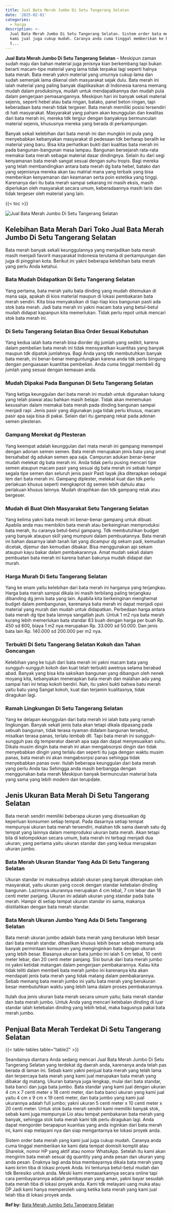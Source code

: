 ```yaml
---
title: Jual Bata Merah Jumbo Di Setu Tangerang Selatan
date: '2025-02-01'
categories:
  - harga
description: >-
  Jual Bata Merah Jumbo Di Setu Tangerang Selatan. Sistem order bata merah yang
  kami jual juga cukup mudah. Caranya anda cuma tinggal memberikan ke kami data
  t...
---
```


**Jual Bata Merah Jumbo Di Setu Tangerang Selatan** – Meskipun zaman sudah maju dan bahan material juga jenisnya kian berkembang tapi bukan berarti macam-tipe material yang lama tidak terpakai lagi seperti halnya bata merah. Bata merah yakni material yang umurnya cukup lama dan sudah semenjak lama dikenal oleh masyarakat sejak dulu. Bata merah ini ialah material yang paling banyak diaplikasikan di Indonesia karena memang mudah dalam produksinya, mudah untuk mendapatkannya dan mudah pula dalam pengerjaan pemasangannya. Meskipun hari ini banyak sekali material sejenis, seperti hebel atau bata ringan, batako, panel beton ringan, tapi keberadaan bata merah tidak tergeser. Bata merah memiliki posisi tersendiri di hati masyarakat. Masyarakat yang paham akan keunggulan dan kwalitas dari bata merah ini, mereka tdk tergiur dengan banyaknya bermunculan material sejenis, khususnya mereka yang berada di perkampungan.

Banyak sekali kelebihan dari bata merah ini dan mungkin ini pula yang menyebabkan kebanyakan masyarakat di pedesaan tdk berharap beralih ke material yang baru. Bisa kita perhatikan bukti dari kualitas bata merah ini pada bangunan-bangunan masa lampau. Bangunan bersejarah rata-rata memakai bata merah sebagai material dasar dindingnya. Selain itu dari segi kenyamanan bata merah sangat sesuai dengan suhu tropis. Bagi mereka yang telah membandingkan antara bata merah dg bata hebel, batako dan yang sejenisnya mereka akan tau matrial mana yang terbaik yang bisa memberikan kenyamanan dan keamanan serta poin estetika yang tinggi. Karenanya dari itu bata merah sampai sekarang ini masih eksis, masih diperlukan oleh masyarakat secara umum, keberadaannya masih laris dan tidak tergeser oleh material yang lain.

{{< toc >}}

![Jual Bata Merah Jumbo Di Setu Tangerang Selatan](/images/jual-bata-merah-02.png)

## Kelebihan Bata Merah Dari Toko Jual Bata Merah Jumbo Di Setu Tangerang Selatan

Bata merah banyak sekali keunggulannya yang menjadikan bata merah masih menjadi favorit masyarakat Indonesia terutama di perkampungan dan juga di pinggiran kota. Berikut ini yakni beberapa kelebihan bata merah yang perlu Anda ketahui.

### Bata Mudah Didapatkan Di Setu Tangerang Selatan

Yang pertama, bata merah yaitu bata dinding yang mudah ditemukan di mana saja, apakah di kios material maupun di lokasi pembakaran bata merah sendiri. Kita bisa menyaksikan di tiap-tiap kios bangunan pasti ada stok bata merah. Jadi bata merah ini yakni macam bata yang betul-betul mudah didapat kapanpun kita memerlukan. Tidak perlu repot untuk mencari stok bata merah ini.

### Di Setu Tangerang Selatan Bisa Order Sesuai Kebutuhan

Yang kedua ialah bata merah bisa diorder dg jumlah yang sedikit, karena dalam pembelian bata merah ini tidak mensyaratkan kuantitas yang banyak maupun tdk dipatok jumlahnya. Bagi Anda yang tdk membutuhkan banyak bata merah, ini benar-benar menguntungkan karena anda tdk perlu bingung dengan penguasaan kuantitas pembelian. Anda cuma tinggal membeli dg jumlah yang sesuai dengan kemauan anda.

### Mudah Dipakai Pada Bangunan Di Setu Tangerang Selatan

Yang ketiga keunggulan dari bata merah ini mudah untuk digunakan tukang yang telah piawai atau bahkan masih belajar. Tidak akan menemukan kesusahan dalam memakai bata merah pada dinding bangunan sampai menjadi rapi. Jenis pasir yang digunakan juga tidak perlu khusus, macam pasir apa saja bisa di pakai. Selain dari itu gampang rekat pada adonan semen plesteran.

### Gampang Merekat dg Plesteran

Yang keempat adalah keunggulan dari mata merah ini gampang menempel dengan adonan semen semen. Bata merah merupakan jenis bata yang amat bersahabat dg adukan semen apa saja. Campuran adukan benar-benar mudah melekat dg bata merah ini. Anda tidak perlu pusing mencari tipe semen ataupun macam pasir yang sesuai dg bata merah ini sebab hampir segala tipe semen dan seluruh jenis pasir Pasti layak jika diterapkan sebagai lem dari bata merah ini. Gampang diplester, melekat kuat dan tdk perlu perlakuan khusus seperti mengkaprot dg semen lebih dahulu atau perlakuan khusus lainnya. Mudah dirapihkan dan tdk gampang retak atau bergeser.

### Mudah di Buat Oleh Masyarakat Setu Tangerang Selatan

Yang kelima yakni bata merah ini benar-benar gampang untuk dibuat. Apabila anda mau membikin bata merah atau berkeinginan memproduksi bata merah, itu caranya betul-betul gampang. Tdk membutuhkan budget yang banyak ataupun skill yang mumpuni dalam pembuatannya. Bata merah ini bahan dasarnya ialah tanah liat yang dicampur dg sekam padi, kemudian dicetak, dijemur dan kemudian dibakar. Bisa menggunakan api sekam ataupun kayu bakar dalam pembakarannya. Amat mudah sekali dalam pembuatan bata merah ini karena bahan bakunya mudah didapat dan murah.

### Harga Murah Di Setu Tangerang Selatan

Yang ke enam yaitu kelebihan dari bata merah ini harganya yang terjangkau. Harga bata merah sampai dikala ini masih terbilang paling terjangkau dibanding dg jenis bata yang lain. Apabila kita berkeinginan menghemat budget dalam pembangunan, karenanya bata merah ini dapat menjadi opsi material yang murah dan mudah untuk didapatkan. Perbedaan harga antara bata merah dg tipe bata lainnya sangatlah jauh. Untuk 1 m2 nya bata merah kurang lebih memerlukan bata standar 83 buah dengan harga per buah Rp. 450 sd 600, biaya 1 m2 nya merupakan Rp. 33.000 sd 50.000. Dan jenis bata lain Rp. 140.000 sd 200.000 per m2 nya.

### Terbukti Di Setu Tangerang Selatan Kokoh dan Tahan Goncangan

Kelebihan yang ke tujuh dari bata merah ini yakni macam bata yang sungguh-sungguh kokoh dan kuat telah terbukti awetnya selama berabad abad. Banyak yang bisa kita saksikan bangunan yang dibangun oleh nenek moyang kita, kebanyakan menerapkan bata merah dan malahan ada yang sampai hari ini tetap kokoh berdiri. Nah, itu yakni bukti bahwa batu merah yaitu batu yang Sangat kokoh, kuat dan terjamin kualitasnya, tidak diragukan lagi.

### Ramah Lingkungan Di Setu Tangerang Selatan

Yang ke delapan keunggulan dari bata merah ini ialah bata yang ramah lingkungan. Banyak sekali jenis bata akan tetapi dikala dipasang pada sebuah bangunan, tidak terasa nyaman didalam bangunan tersebut, misalkan terasa panas, terlalu lembab dll. Tapi bata merah ini sungguh-sungguh pas dg temperatur daerah apa saja dan dapat menyesuaikan suhu. Dikala musim dingin bata merah ini akan mengabsorpsi dingin dan tidak menyebabkan dingin yang terlalu dan seperti itu juga dengan waktu musim panas, bata merah ini akan mengabsorpsi panas sehingga tidak menyebabkan panas over. Itulah beberapa keunggulan dari bata merah yang perlu Anda tau Sehingga anda masih berbangga dengan menggunakan bata merah Meskipun banyak bermunculan material bata yang sama yang lebih modern dan terupdate.

## Jenis Ukuran Bata Merah Di Setu Tangerang Selatan

Bata merah sendiri memiliki beberapa ukuran yang disesuaikan dg keperluan konsumen setiap tempat. Pada dasarnya setiap tempat mempunyai ukuran bata merah tersendiri, malahan tdk sama daerah satu dg tempat yang lainnya dalam memproduksi ukuran bata merah. Akan tetapi bila di kelompokkan secara umum, bata merah ini terbagi menjadi dua ukuran; yang pertama yaitu ukuran standar dan yang kedua merupakan ukuran jumbo.

### Bata Merah Ukuran Standar Yang Ada Di Setu Tangerang Selatan

Ukuran standar ini maksudnya adalah ukuran yang banyak diterapkan oleh masyarakat, yaitu ukuran yang cocok dengan standar ketebalan dinding bangunan. Lazimnya ukurannya merupakan 4 cm tebal, 7 cm lebar dan 18 centi meter panjang. Ukuran ini adalah ukuran yang standar pada bata merah. Hampir di setiap tempat ukuran standar ini sama, makanya diistilahkan dengan bata merah standar.

### Bata Merah Ukuran Jumbo Yang Ada Di Setu Tangerang Selatan

Bata merah ukuran jumbo adalah bata merah yang berukuran lebih besar dari bata merah standar. dihasilkan khusus lebih besar sebab memang ada banyak permintaan konsumen yang menginginkan bata dengan ukuran yang lebih besar. Biasanya ukuran bata jumbo ini ialah 5 cm tebal, 10 centi meter lebar, dan 20 centi meter panjang. Sisi buruk dari bata merah jumbo ini yakni ketidak matangan dalam pengerjaan pembakarannya. Kalau kita tidak teliti dalam membeli bata merah jumbo ini karenanya kita akan mendapati jenis bata merah yang tidak matang dalam pembakarannya. Sebab memang bata merah jumbo ini yaitu bata merah yang berukuran besar membutuhkan waktu yang lebih lama dalam proses pembakarannya.

Itulah dua jenis ukuran bata merah secara umum yaitu; bata merah standar dan bata merah jumbo. Untuk Anda yang mencari ketebalan dinding di luar standar ialah ketebalan dinding yang lebih tebal, maka bagusnya pakai bata merah jumbo.

## Penjual Bata Merah Terdekat Di Setu Tangerang Selatan

{{< table-tables table="table2" >}}

Seandainya diantara Anda sedang mencari Jual Bata Merah Jumbo Di Setu Tangerang Selatan yang terdekat dg daerah anda, karenanya anda telah pas berada di laman ini. Sebab kami yakni penjual bata merah yang telah lama dan terpercaya bata merah yang kami jual merupakan bata merah yang dibakar dg matang. Ukuran batanya juga lengkap, mulai dari bata standar, bata banci dan juga bata jumbo. Bata standar yang kami jual dengan ukuran 4 cm x 7 centi meter x 18 centi meter, dan bata banci ukuran yang kami jual yaitu 4 cm x 9 cm x 19 centi meter, dan bata jumbo yang kami jual ukurannya adalah full jumbo; yakni ukuran 5 centi meter x 10 centi meter x 20 centi meter. Untuk stok bata merah sendiri kami memiliki banyak stok, sebab kami juga mempunyai Lio atau tempat pembakaran bata merah yang banyak, sehingga stok bata merah kami tdk perlu diragukan lagi. Anda dapat mengorder berapapun kuantias yang anda inginkan dari bata merah ini, kami siap melayani nya dan siap mengantarnya ke lokasi proyek anda.

Sistem order bata merah yang kami jual juga cukup mudah. Caranya anda cuma tinggal memberikan ke kami data tempat domisili komplit atau Sharelok, nomor HP yang aktif atau nomor WhatsApp. Setelah itu kami akan mengirim bata merah sesuai dg quantity yang anda pesan dan ukuran yang anda pesan. Enaknya lagi anda bisa membayarnya dikala bata merah yang kami kirim tiba di lokasi proyek Anda. Ini tentunya betul-betul mudah dan tdk Beresiko untuk anda. Meski kami memasarkannya secara online tapi cara pembayarannya adalah pembayaran yang aman, yakni bayar sesudah bata merah tiba di lokasi proyek anda. Kami tdk melayani uang muka atau DP Jadi kami hanya memperoleh uang ketika bata merah yang kami jual telah tiba di lokasi proyek anda.

**Ref by:** [Bata Merah Jumbo Setu Tangerang Selatan](https://id.wikipedia.org/wiki/Bata)
